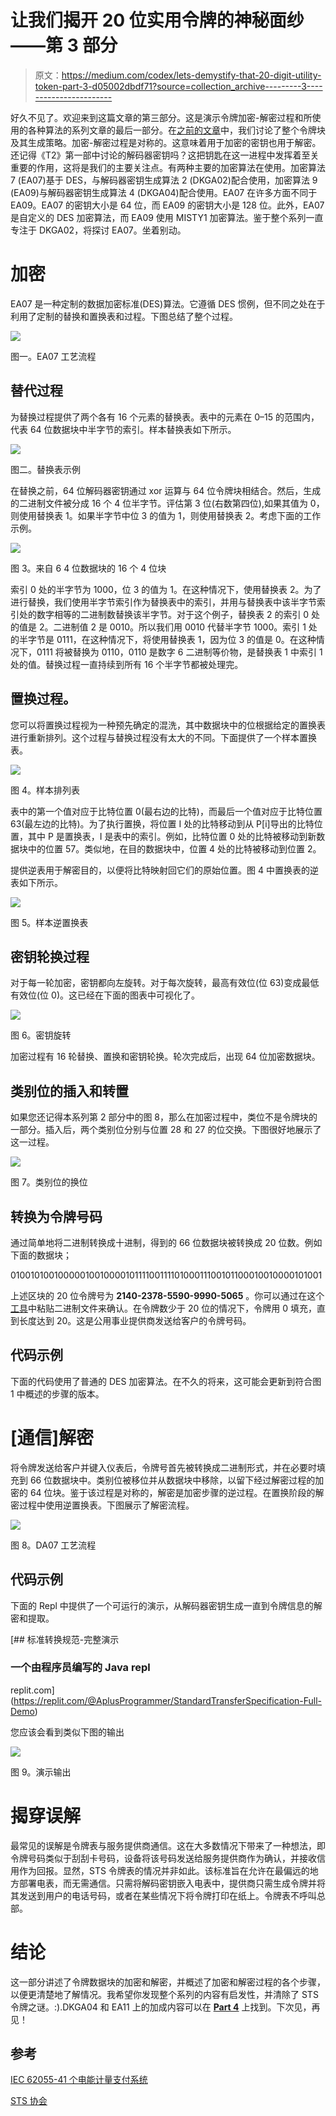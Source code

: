 # 让我们揭开 20 位实用令牌的神秘面纱——第 3 部分

> 原文：<https://medium.com/codex/lets-demystify-that-20-digit-utility-token-part-3-d05002dbdf71?source=collection_archive---------3----------------------->

好久不见了。欢迎来到这篇文章的第三部分。这是演示令牌加密-解密过程和所使用的各种算法的系列文章的最后一部分。在[之前的文章](/codex/lets-demystify-that-20-digit-utility-token-part-2-64ca45f4b88b)中，我们讨论了整个令牌块及其生成策略。加密-解密过程是对称的。这意味着用于加密的密钥也用于解密。还记得《T2》第一部中讨论的解码器密钥吗？这把钥匙在这一进程中发挥着至关重要的作用，这将是我们的主要关注点。有两种主要的加密算法在使用。加密算法 7 (EA07)基于 DES，与解码器密钥生成算法 2 (DKGA02)配合使用，加密算法 9 (EA09)与解码器密钥生成算法 4 (DKGA04)配合使用。EA07 在许多方面不同于 EA09。EA07 的密钥大小是 64 位，而 EA09 的密钥大小是 128 位。此外，EA07 是自定义的 DES 加密算法，而 EA09 使用 MISTY1 加密算法。鉴于整个系列一直专注于 DKGA02，将探讨 EA07。坐着别动。

# 加密

EA07 是一种定制的数据加密标准(DES)算法。它遵循 DES 惯例，但不同之处在于利用了定制的替换和置换表和过程。下图总结了整个过程。

![](img/45026ae30d37c43c5cd4acfe6008d197.png)

图一。EA07 工艺流程

## 替代过程

为替换过程提供了两个各有 16 个元素的替换表。表中的元素在 0–15 的范围内，代表 64 位数据块中半字节的索引。样本替换表如下所示。

![](img/83a8db1d4e34277e3a2aa39c5fe921c0.png)

图二。替换表示例

在替换之前，64 位解码器密钥通过 xor 运算与 64 位令牌块相结合。然后，生成的二进制文件被分成 16 个 4 位半字节。评估第 3 位(右数第四位),如果其值为 0，则使用替换表 1。如果半字节中位 3 的值为 1，则使用替换表 2。考虑下面的工作示例。

![](img/308ddfb594dbc66ceb524fbefe983951.png)

图 3。来自 6 4 位数据块的 16 个 4 位块

索引 0 处的半字节为 1000，位 3 的值为 1。在这种情况下，使用替换表 2。为了进行替换，我们使用半字节索引作为替换表中的索引，并用与替换表中该半字节索引处的数字相等的二进制数替换该半字节。对于这个例子，替换表 2 的索引 0 处的值是 2。二进制值 2 是 0010。所以我们用 0010 代替半字节 1000。索引 1 处的半字节是 0111，在这种情况下，将使用替换表 1，因为位 3 的值是 0。在这种情况下，0111 将被替换为 0110，0110 是数字 6 二进制等价物，是替换表 1 中索引 1 处的值。替换过程一直持续到所有 16 个半字节都被处理完。

## 置换过程。

您可以将置换过程视为一种预先确定的混洗，其中数据块中的位根据给定的置换表进行重新排列。这个过程与替换过程没有太大的不同。下面提供了一个样本置换表。

![](img/fecb91aeb141bcc47d3a23ac6c9de121.png)

图 4。样本排列表

表中的第一个值对应于比特位置 0(最右边的比特)，而最后一个值对应于比特位置 63(最左边的比特)。为了执行置换，将位置 I 处的比特移动到从 P[i]导出的比特位置，其中 P 是置换表，I 是表中的索引。例如，比特位置 0 处的比特被移动到新数据块中的位置 57。类似地，在目的数据块中，位置 4 处的比特被移动到位置 2。

提供逆表用于解密目的，以便将比特映射回它们的原始位置。图 4 中置换表的逆表如下所示。

![](img/2e8d99084456195f9eea108d34dce237.png)

图 5。样本逆置换表

## 密钥轮换过程

对于每一轮加密，密钥都向左旋转。对于每次旋转，最高有效位(位 63)变成最低有效位(位 0)。这已经在下面的图表中可视化了。

![](img/4977fa96917ee454937a2acafa57a726.png)

图 6。密钥旋转

加密过程有 16 轮替换、置换和密钥轮换。轮次完成后，出现 64 位加密数据块。

## 类别位的插入和转置

如果您还记得本系列第 2 部分中的图 8，那么在加密过程中，类位不是令牌块的一部分。插入后，两个类别位分别与位置 28 和 27 的位交换。下图很好地展示了这一过程。

![](img/9c01f3018c9f8e3ad3b8f6c8d2924bb3.png)

图 7。类别位的换位

## 转换为令牌号码

通过简单地将二进制转换成十进制，得到的 66 位数据块被转换成 20 位数。例如下面的数据块；

010010100100000100100001011110011110100011100101100010010000101001

上述区块的 20 位令牌号为 **2140-2378-5590-9990-5065** 。你可以通过在这个[工具](https://www.rapidtables.com/convert/number/binary-to-decimal.html)中粘贴二进制文件来确认。在令牌数少于 20 位的情况下，令牌用 0 填充，直到长度达到 20。这是公用事业提供商发送给客户的令牌号码。

## 代码示例

下面的代码使用了普通的 DES 加密算法。在不久的将来，这可能会更新到符合图 1 中概述的步骤的版本。

# [通信]解密

将令牌发送给客户并键入仪表后，令牌号首先被转换成二进制形式，并在必要时填充到 66 位数据块中。类别位被移位并从数据块中移除，以留下经过解密过程的加密的 64 位块。鉴于该过程是对称的，解密是加密步骤的逆过程。在置换阶段的解密过程中使用逆置换表。下图展示了解密流程。

![](img/abbbaa94d62c07c7115fd163b3f6a534.png)

图 8。DA07 工艺流程

## 代码示例

下面的 Repl 中提供了一个可运行的演示，从解码器密钥生成一直到令牌信息的解密和提取。

[](https://replit.com/@AplusProgrammer/StandardTransferSpecification-Full-Demo) [## 标准转换规范-完整演示

### 一个由程序员编写的 Java repl

replit.com](https://replit.com/@AplusProgrammer/StandardTransferSpecification-Full-Demo) 

您应该会看到类似下图的输出

![](img/b15e6dd203d434ed90020961b9082027.png)

图 9。演示输出

# 揭穿误解

最常见的误解是令牌表与服务提供商通信。这在大多数情况下带来了一种想法，即令牌号码类似于刮刮卡号码，设备将该号码发送给服务提供商作为确认，并接收信用作为回报。显然，STS 令牌表的情况并非如此。该标准旨在允许在最偏远的地方部署电表，而无需通信。只需将解码密钥嵌入电表中，提供商只需生成令牌并将其发送到用户的电话号码，或者在某些情况下将令牌打印在纸上。令牌表不呼叫总部。

# 结论

这一部分讲述了令牌数据块的加密和解密，并概述了加密和解密过程的各个步骤，以便更清楚地了解情况。我希望你发现整个系列的内容有启发性，并清除了 STS 令牌之谜。:).DKGA04 和 EA11 上的加成内容可以在 [**Part 4**](/codex/lets-demystify-that-20-digit-utility-token-part-4-9143c1c0792c) 上找到。下次见，再见！

## 参考

[IEC 62055-41 个电能计量支付系统](https://webstore.iec.ch/publication/28425)

[STS 协会](https://www.sts.org.za/)